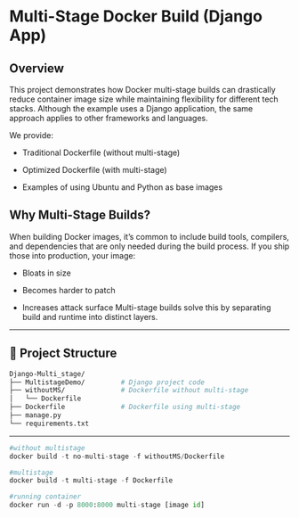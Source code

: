 # Multi-Stage Docker Build (Django App)
## Overview

This project demonstrates how Docker multi-stage builds can drastically reduce container image size while maintaining flexibility for different tech stacks.
Although the example uses a Django application, the same approach applies to other frameworks and languages.

We provide:

- Traditional Dockerfile (without multi-stage)

- Optimized Dockerfile (with multi-stage)

- Examples of using Ubuntu and Python as base images

## Why Multi-Stage Builds?

When building Docker images, it’s common to include build tools, compilers, and dependencies that are only needed during the build process.
If you ship those into production, your image:
- Bloats in size

- Becomes harder to patch

- Increases attack surface
Multi-stage builds solve this by separating build and runtime into distinct layers.

---

## 📂 Project Structure
```bash
Django-Multi_stage/
├── MultistageDemo/         # Django project code
├── withoutMS/              # Dockerfile without multi-stage
│   └── Dockerfile
├── Dockerfile              # Dockerfile using multi-stage
├── manage.py
└── requirements.txt
```

---

```python
#without multistage
docker build -t no-multi-stage -f withoutMS/Dockerfile

#multistage
docker build -t multi-stage -f Dockerfile

#running container
docker run -d -p 8000:8000 multi-stage [image id]
```
